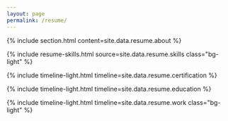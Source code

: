 ```yaml
---
layout: page
permalink: /resume/
---
```


{% include section.html content=site.data.resume.about %}

{% include resume-skills.html source=site.data.resume.skills class="bg-light" %}

{% include timeline-light.html timeline=site.data.resume.certification %}

{% include timeline-light.html timeline=site.data.resume.education %}

{% include timeline-light.html timeline=site.data.resume.work class="bg-light" %}
